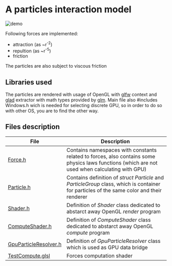 # A particles interaction model

![demo](https://github.com/Yamzik/Particles/blob/main/img/demo.gif)

Following forces are implemented:
- attraction (as ~r<sup>-2</sup>)
- repultion (as ~r<sup>-5</sup>)
- friction

The particles are also subject to viscous friction

## Libraries used
The particles are rendered with usage of OpenGL with [glfw](https://github.com/glfw/glfw) context and [glad](https://github.com/Dav1dde/glad) extractor with math types provided by [glm](https://github.com/g-truc/glm). Main file also #includes Windows.h wich is needed for selecting discrete GPU, so in order to do so with other OS, you are to find the other way.

## Files description
| File | Description |
| - | - |
| [Force.h](https://github.com/Yamzik/Particles/blob/main/Include/Force.h) | Contains namespaces with constants related to forces, also contains some physics laws functions (which are not used when calculating with GPU) |
| [Particle.h](https://github.com/Yamzik/Particles/blob/main/Include/Particle.h) | Contains definition of *struct Particle* and *ParticleGroup* class, which is container for particles of the same color and their renderer |
| [Shader.h](https://github.com/Yamzik/Particles/blob/main/Include/Shader.h) | Definition of *Shader* class dedicated to abstarct away OpenGL *render* program |
| [ComputeShader.h](https://github.com/Yamzik/Particles/blob/main/Include/ComputeShader.h) | Definition of *ComputeShader* class dedicated to abstarct away OpenGL *compute* program |
| [GpuParticleResolver.h](https://github.com/Yamzik/Particles/blob/main/Include/GpuParticleResolver.h) | Definition of *GpuParticleResolver* class which is used as GPU data bridge |
| [TestCompute.glsl](https://github.com/Yamzik/Particles/blob/main/glsl/TestCompute.glsl) | Forces computation shader |